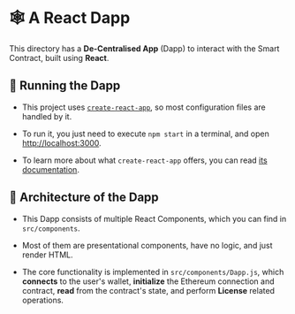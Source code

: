 # 🕸️ A React Dapp

This directory has a <b>De-Centralised App</b> (Dapp) to interact with the Smart Contract, built using
<b>React</b>.

## 🏃 Running the Dapp

- This project uses [`create-react-app`](https://create-react-app.dev/), so most
configuration files are handled by it.

- To run it, you just need to execute `npm start` in a terminal, and open
[http://localhost:3000](http://localhost:3000).

- To learn more about what `create-react-app` offers, you can read
[its documentation](https://create-react-app.dev/docs/getting-started).

## 📐 Architecture of the Dapp

- This Dapp consists of multiple React Components, which you can find in
`src/components`.

- Most of them are presentational components, have no logic, and just render HTML.

- The core functionality is implemented in `src/components/Dapp.js`, which <b>connects</b> to the user's wallet, <b>initialize</b> the Ethereum
connection and contract, <b>read</b> from the contract's state, and perform <b>License</b> related operations.
